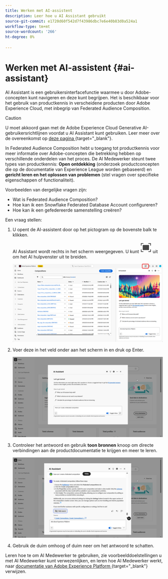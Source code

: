 ```yaml
---
title: Werken met AI-assistent
description: Leer hoe u AI Assistant gebruikt
source-git-commit: e1720d60f542d7f43986dbc7e6e40b83d0a524a1
workflow-type: tm+mt
source-wordcount: '266'
ht-degree: 0%

---
```


# Werken met AI-assistent {#ai-assistant}

AI Assistant is een gebruikersinterfacefunctie waarmee u door Adobe-concepten kunt navigeren en deze kunt begrijpen. Het is beschikbaar voor het gebruik van productkennis in verscheidene producten door Adobe Experience Cloud, met inbegrip van Federated Audience Composition.

>[!CAUTION]
>
>U moet akkoord gaan met de Adobe Experience Cloud Generative AI-gebruikersrichtlijnen voordat u AI Assistant kunt gebruiken. Leer meer over de overeenkomst op [ deze pagina ](https://experienceleague.adobe.com/en/docs/experience-platform/ai-assistant/home){target="_blank"}.

In Federated Audience Composition hebt u toegang tot productkennis voor meer informatie over Adobe-concepten die betrekking hebben op verschillende onderdelen van het proces. De AI Medewerker steunt twee types van productkennis: **Open ontdekking** (onderzoek productconcepten die op de documentatie van Experience League worden gebaseerd) en **gericht leren en het oplossen van problemen** (stel vragen over specifieke eigenschappen of functionaliteit).

Voorbeelden van dergelijke vragen zijn:

* Wat is Federated Audience Composition?
* Hoe kan ik een Snowflake Federated Database Account configureren?
* Hoe kan ik een gefedereerde samenstelling creëren?

Een vraag stellen:

1. U opent de AI-assistent door op het pictogram op de bovenste balk te klikken.

   AI Assistant wordt rechts in het scherm weergegeven. U kunt ![ beeld alt tekst van de Duik ](assets/do-not-localize/Smock_FullScreen_18_N.svg " klikken breidt zich ") uit om het AI hulpvenster uit te breiden.

   ![](assets/do-not-localize/ai-assistant-open.png)

1. Voer deze in het veld onder aan het scherm in en druk op Enter.

   ![](assets/do-not-localize/ai-assistant-ask.png)

1. Controleer het antwoord en gebruik **toon bronnen** knoop om directe verbindingen aan de productdocumentatie te krijgen en meer te leren.

   ![](assets/do-not-localize/ai-assistant-answer.png)

1. Gebruik de duim omhoog of duim neer om het antwoord te schatten.

Leren hoe te om AI Medewerker te gebruiken, zie voorbeelddoelstellingen u met AI Medewerker kunt verwezenlijken, en leren hoe AI Medewerker werkt, naar [ documentatie van Adobe Experience Platform ](https://experienceleague.adobe.com/en/docs/experience-platform/ai-assistant/home){target="_blank"} verwijzen.
